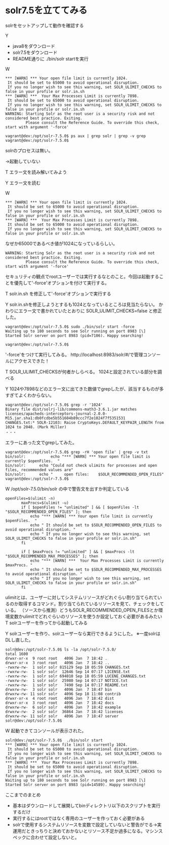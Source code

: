 # solr7.5を立ててみる

solrをセットアップして動作を確認する

Y

* java8をダウンロード
* solr7.5をダウンロード
* README通りに ./bin/solr startを実行

W

```
*** [WARN] *** Your open file limit is currently 1024.
 It should be set to 65000 to avoid operational disruption.
 If you no longer wish to see this warning, set SOLR_ULIMIT_CHECKS to false in your profile or solr.in.sh
*** [WARN] ***  Your Max Processes Limit is currently 7898.
 It should be set to 65000 to avoid operational disruption.
 If you no longer wish to see this warning, set SOLR_ULIMIT_CHECKS to false in your profile or solr.in.sh
WARNING: Starting Solr as the root user is a security risk and not considered best practice. Exiting.
         Please consult the Reference Guide. To override this check, start with argument '-force'
```

```
vagrant@dev:/opt/solr-7.5.0$ ps aux | grep solr | grep -v grep
vagrant@dev:/opt/solr-7.5.0$
```
solrのプロセスは無い。

→起動していない

T
エラー文を読み解いてみよう

Y
エラー文を読む

W
```
*** [WARN] *** Your open file limit is currently 1024.
 It should be set to 65000 to avoid operational disruption.
 If you no longer wish to see this warning, set SOLR_ULIMIT_CHECKS to false in your profile or solr.in.sh
*** [WARN] ***  Your Max Processes Limit is currently 7898.
 It should be set to 65000 to avoid operational disruption.
 If you no longer wish to see this warning, set SOLR_ULIMIT_CHECKS to false in your profile or solr.in.sh
```
なぜか65000であるべき値が1024になっているらしい。

```
WARNING: Starting Solr as the root user is a security risk and not considered best practice. Exiting.
         Please consult the Reference Guide. To override this check, start with argument '-force'
```
セキュリティの観点でrootユーザーでは実行するなとのこと。今回は起動することを優先して'-force'オプションを付けて実行する。

T
solr.in.sh を修正して'-force'オプションで実行する

Y
solr.in.shを修正しようとするも1024となっているところは見当たらない。
かわりにエラー文で書かれていたとおりに
SOLR_ULIMIT_CHECKS=false
と修正した。

```
vagrant@dev:/opt/solr-7.5.0$ sudo ./bin/solr start -force
Waiting up to 180 seconds to see Solr running on port 8983 [\]
Started Solr server on port 8983 (pid=7106). Happy searching!

vagrant@dev:/opt/solr-7.5.0$
```
'-force'をつけて実行してみる。
http://localhost:8983/solr/#/で管理コンソールにアクセスできた！

T
SOLR_ULIMIT_CHECKSが何者かしらべる。
1024と設定されている部分を調べる

Y
1024や7898などのエラー文に出てきた数値でgrepしたが、該当するものが多すぎてよくわからない。
```
vagrant@dev:/opt/solr-7.5.0$ grep -r '1024'
Binary file dist/solrj-lib/commons-math3-3.6.1.jar matches
licenses/apacheds-interceptors-journal-2.0.0-M15.jar.sha1:db0fcdbe5b551604b89ccc7f2e1024f7f5351531
CHANGES.txt:* SOLR-12103: Raise CryptoKeys.DEFAULT_KEYPAIR_LENGTH from 1024 to 2048. (Mark Miller)
・・・
```
エラーにあった文でgrepしてみた。

```
vagrant@dev:/opt/solr-7.5.0$ grep -rH 'open file' | grep -v txt
bin/solr:           echo "*** [WARN] *** Your open file limit is currently $openFiles.  "
bin/solr:      echo "Could not check ulimits for processes and open files, recommended values are"
bin/solr:      echo "     open files:    $SOLR_RECOMMENDED_OPEN_FILES"
vagrant@dev:/opt/solr-7.5.0$
```

W
/opt/solr-7.5.0/bin/solr の中で警告文を出すか判定している

```
openFiles=$(ulimit -n)
       maxProcs=$(ulimit -u)
       if [ $openFiles != "unlimited" ] && [ $openFiles -lt "$SOLR_RECOMMENDED_OPEN_FILES" ]; then
           echo "*** [WARN] *** Your open file limit is currently $openFiles.  "
           echo " It should be set to $SOLR_RECOMMENDED_OPEN_FILES to avoid operational disruption. "
           echo " If you no longer wish to see this warning, set SOLR_ULIMIT_CHECKS to false in your profile or solr.in.sh"
       fi

       if [ $maxProcs != "unlimited" ] && [ $maxProcs -lt "$SOLR_RECOMMENDED_MAX_PROCESSES" ]; then
           echo "*** [WARN] ***  Your Max Processes Limit is currently $maxProcs. "
           echo " It should be set to $SOLR_RECOMMENDED_MAX_PROCESSES to avoid operational disruption. "
           echo " If you no longer wish to see this warning, set SOLR_ULIMIT_CHECKS to false in your profile or solr.in.sh"
       fi
```

ulimitとは、ユーザーに対してシステムリソースがどれぐらい割り当てられているのか取得するコマンド。割り当てられているリソースを見て、チェックをしている。
（ソースから推測）どうもSOLR_RECOMMENDED_OPEN_FILESとか環境変数かulimitでどれぐらいのリソースを使うか設定しておく必要があるみたい
T
solrユーザーを作ってから起動してみる

Y
solrユーザーを作り、solrユーザーなら実行できるようにした。
※一度solrはDLし直した。

```
solr@dev:/opt/solr-7.5.0$ ls -la /opt/solr-7.5.0/
total 1600
drwxr-xr-x  9 root root   4096 Jan  7 18:42 .
drwxr-xr-x  3 root root   4096 Jan  7 18:42 ..
-rwxrw-rw-  1 solr solr 815129 Sep 18 05:59 CHANGES.txt
-rwxrw-rw-  1 solr solr  12646 Sep 14 07:17 LICENSE.txt
-rwxrw-rw-  1 solr solr 694010 Sep 18 05:59 LUCENE_CHANGES.txt
-rwxrw-rw-  1 solr solr  25980 Sep 14 07:17 NOTICE.txt
-rwxrw-rw-  1 solr solr   7490 Sep 14 07:17 README.txt
drwxrw-rw-  3 solr solr   4096 Jan  7 18:47 bin
drwxrw-rw- 11 solr solr   4096 Sep 18 11:08 contrib
drwxr-xr-x  4 root root   4096 Jan  7 18:42 dist
drwxr-xr-x  3 root root   4096 Jan  7 18:42 docs
drwxrw-rw-  6 solr solr   4096 Jan  7 18:42 example
drwxrw-rw-  2 solr solr  36864 Jan  7 18:42 licenses
drwxrw-rw- 11 solr solr   4096 Jan  7 18:47 server
solr@dev:/opt/solr-7.5.0$
```

W
起動できてコンソールが表示された。
```
solr@dev:/opt/solr-7.5.0$  ./bin/solr start
*** [WARN] *** Your open file limit is currently 1024.
 It should be set to 65000 to avoid operational disruption.
 If you no longer wish to see this warning, set SOLR_ULIMIT_CHECKS to false in your profile or solr.in.sh
*** [WARN] ***  Your Max Processes Limit is currently 7898.
 It should be set to 65000 to avoid operational disruption.
 If you no longer wish to see this warning, set SOLR_ULIMIT_CHECKS to false in your profile or solr.in.sh
Waiting up to 180 seconds to see Solr running on port 8983 [\]
Started Solr server on port 8983 (pid=14589). Happy searching!
```

ここまでのまとめ

* 基本はダウンロードして展開してbinディレクトリ以下のスクリプトを実行するだけ
* 実行するにはrootではなく専用のユーザーを作っておく必要がある
* solrで使用するシステムリソースを変数で設定していないと警告がでる→実運用だときっちりと決めておかないとリソース不足か過多になる。マシンスペックに合わせて設定しないと。
